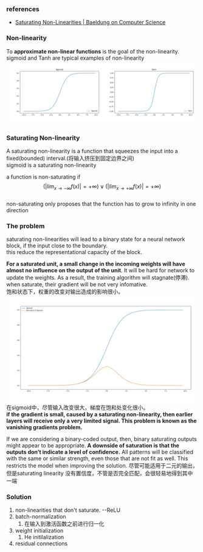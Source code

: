 ### references
- [Saturating Non-Linearities | Baeldung on Computer Science](https://www.baeldung.com/cs/saturating-non-linearities)
### Non-linearity

To **approximate non-linear functions** is the goal of the non-linearity.  
sigmoid and Tanh are typical examples of non-linearity  
![Pasted image 20240807103327](https://raw.githubusercontent.com/Emisaber/pic_obsidian/main/Pasted%20image%2020240807103327.png)  

### Saturating Non-linearity
A saturating non-linearity is a function that squeezes the input into a fixed(bounded) interval.(将输入挤压到固定边界之间)   
sigmoid is a saturating non-linearity  

a function is non-saturating if   
$$(|lim_{x\rightarrow-\infty}f(x)| = +\infty) \lor(|lim_{x\rightarrow+\infty}f(x)| = +\infty)$$  
non-saturating only proposes that the function has to grow to infinity in one direction

### The problem
saturating non-linearities will lead to a binary state for a neural network block, if the input close to the boundary.  
this reduce the representational capacity of the block.  

**For a saturated unit, a small change in the incoming weights will have almost no influence on the output of the unit**. It will be hard for network to update the weights. As a result, the training algorithm will stagnate(停滞).  
when saturate, their gradient will be not very infomative.  
饱和状态下，权重的改变对输出造成的影响很小。  
![Pasted image 20240807105811](https://raw.githubusercontent.com/Emisaber/pic_obsidian/main/Pasted%20image%2020240807105811.png)  
在sigmoid中，尽管输入改变很大，梯度在饱和处变化很小。  
**if the gradient is small, caused by a saturating non-linearity, then earlier layers will receive only a very limited signal. This problem is known as the vanishing gradients problem.**  


If we are considering a binary-coded output, then, binary saturating outputs might appear to be appropriate. **A downside of saturation is that the outputs don’t indicate a level of confidence.** All patterns will be classified with the same or similar strength, even those that are not fit as well. This restricts the model when improving the solution.  尽管可能适用于二元的输出，但是saturating linearity 没有置信度，不管是否完全匹配，会很轻易地得到其中一端  


### Solution
1. non-linearities that don't saturate.   --ReLU   
2. batch-normalization
	1. 在输入到激活函数之前进行归一化
3. weight initialization
	1. He initilalization
4. residual connections









